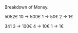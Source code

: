 Breakdown of Money.

5052€ 
   10 -> 500€
    1 -> 50€
    2 -> 1€
    
341
    3 -> 100€
    4 -> 10€
    1 -> 1€
